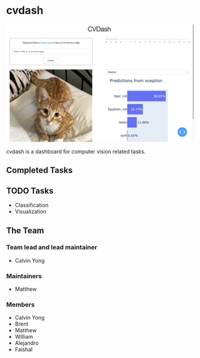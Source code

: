 # cvdash

![screenshot](screenshots/example.png)

cvdash is a dashboard for computer vision related tasks.

## Completed Tasks

## TODO Tasks

- Classification
- Visualization

## The Team

### Team lead and lead maintainer

- Calvin Yong

### Maintainers

- Matthew

### Members

- Calvin Yong
- Brent
- Matthew
- William
- Alejandro
- Faishal
